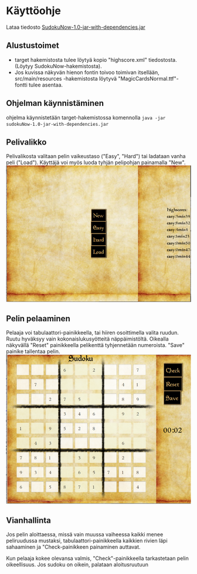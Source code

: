 # Käyttöohje
Lataa tiedosto [SudokuNow-1.0-jar-with-dependencies.jar](https://github.com/VirtualAkseli/ot-harjoitustyo/releases/download/viikko6/sudokuNow-1.0-jar-with-dependencies.jar "Lataa sudoku")
## Alustustoimet
- target hakemistosta tulee löytyä kopio "highscore.xml" tiedostosta. (Löytyy SudokuNow-hakemistosta).
- Jos kuvissa näkyvän hienon fontin toivoo toimivan itsellään, src/main/resources -hakemistosta löytyvä "MagicCardsNormal.ttf"-fontti tulee asentaa.

## Ohjelman käynnistäminen
ohjelma käynnistetään target-hakemistossa komennolla 
`` java -jar sudokuNow-1.0-jar-with-dependencies.jar ``

## Pelivalikko
Pelivalikosta valitaan pelin vaikeustaso ("Easy", "Hard") tai ladataan vanha peli ("Load"). Käyttäjä voi myös luoda tyhjän pelipohjan painamalla "New".
<img src="https://github.com/VirtualAkseli/ot-harjoitustyo/blob/master/dokumentointi/ark2.png?raw=true">
## Pelin pelaaminen
Pelaaja voi tabulaattori-painikkeella, tai hiiren osoittimella valita ruudun. 
Ruutu hyväksyy vain kokonaislukusyötteitä näppäimistöltä. Oikealla näkyvällä "Reset" painikkeella pelikenttä tyhjennetään numeroista.
"Save" painike tallentaa pelin.
<img src="https://github.com/VirtualAkseli/ot-harjoitustyo/blob/master/dokumentointi/ark3.png?raw=true">
## Vianhallinta
Jos pelin aloittaessa, missä vain muussa vaiheessa kaikki menee peliruudussa mustaksi, tabulaattori-painikkeella kaikkien rivien läpi sahaaminen ja "Check-painikkeen painaminen auttavat.

Kun pelaaja kokee olevansa valmis, "Check"-painikkeella tarkastetaan pelin oikeellisuus. Jos sudoku on oikein, palataan aloitusruutuun

